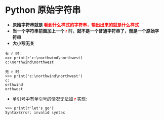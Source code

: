 # Python 原始字符串
- **原始字符串就是<font color="red"> 看到什么样式的字符串，输出出来的就是什么样式</font>** 
- **当一个字符串前面加上一个 <font color="red"> r </font> 时，就不是一个普通字符串了，而是一个原始字符串**
- **大小写无关**
  
>   
    有 r 时：
    >>> print(r'c:\northwind\northwest)
    c:\northwind\northwest

    无 r 时：
    >>> print('c:\northwind\northwest')
    c:
    orthwind
    orthwest

- 单引号中有单引号的情况无法加 **<font color="red"> r </font>** 实现:


>
    
    >>> print(r'let's go')
    SyntaxError: invalid syntax
